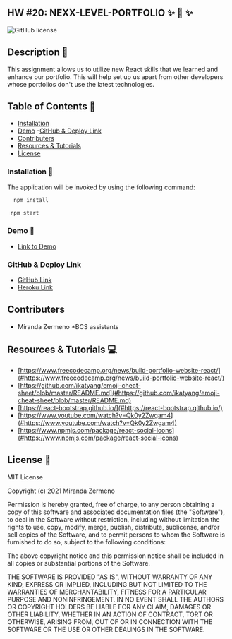 ## HW #20: NEXX-LEVEL-PORTFOLIO  ✨ 🔮 ✨

![GitHub license](https://img.shields.io/badge/license-MIT-ff69b4.svg) 

## Description 💬
This assignment allows us to utilize new React skills that we learned and enhance our portfolio. This will help set up us apart from other developers whose portfolios don't use the latest technologies. 

## Table of Contents 🔎
- [Installation](#installation)
- [Demo](#demo)
 -[GitHub & Deploy Link](#githubdeploylink)
- [Contributers](#contributers)
- [Resources & Tutorials](#resources&tutorials)
- [License](#license)

### Installation  💾
The application will be invoked by using the following command:

```bash
  npm install 
``` 
```bash
 npm start
```

### Demo 🎥

* [Link to Demo]()

### GitHub & Deploy Link

* [GitHub Link](https://github.com/Zermeno94/NEXX-LEVEL-PORTFOLIO)
* [Heroku Link](https://git.heroku.com/nexx-level-portfolio.git)

## Contributers
* Miranda Zermeno
*BCS assistants


## Resources & Tutorials  💻

* [https://www.freecodecamp.org/news/build-portfolio-website-react/](#https://www.freecodecamp.org/news/build-portfolio-website-react/)
* [https://github.com/ikatyang/emoji-cheat-sheet/blob/master/README.md](#https://github.com/ikatyang/emoji-cheat-sheet/blob/master/README.md)
* [https://react-bootstrap.github.io/](#https://react-bootstrap.github.io/)
* [https://www.youtube.com/watch?v=Qk0y2Zwgam4](#https://www.youtube.com/watch?v=Qk0y2Zwgam4)
* [https://www.npmjs.com/package/react-social-icons](#https://www.npmjs.com/package/react-social-icons)


## License 📍
MIT License

Copyright (c) 2021 Miranda Zermeno

Permission is hereby granted, free of charge, to any person obtaining a copy
of this software and associated documentation files (the "Software"), to deal
in the Software without restriction, including without limitation the rights
to use, copy, modify, merge, publish, distribute, sublicense, and/or sell
copies of the Software, and to permit persons to whom the Software is
furnished to do so, subject to the following conditions:

The above copyright notice and this permission notice shall be included in all
copies or substantial portions of the Software.

THE SOFTWARE IS PROVIDED "AS IS", WITHOUT WARRANTY OF ANY KIND, EXPRESS OR
IMPLIED, INCLUDING BUT NOT LIMITED TO THE WARRANTIES OF MERCHANTABILITY,
FITNESS FOR A PARTICULAR PURPOSE AND NONINFRINGEMENT. IN NO EVENT SHALL THE
AUTHORS OR COPYRIGHT HOLDERS BE LIABLE FOR ANY CLAIM, DAMAGES OR OTHER
LIABILITY, WHETHER IN AN ACTION OF CONTRACT, TORT OR OTHERWISE, ARISING FROM,
OUT OF OR IN CONNECTION WITH THE SOFTWARE OR THE USE OR OTHER DEALINGS IN THE
SOFTWARE.
